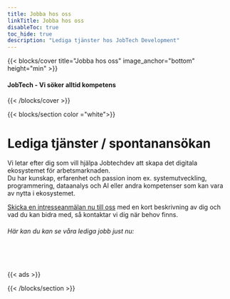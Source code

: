 ```yaml
---
title: Jobba hos oss
linkTitle: Jobba hos oss
disableToc: true
toc_hide: true
description: "Lediga tjänster hos JobTech Development"
---
```


{{< blocks/cover title="Jobba hos oss" image_anchor="bottom" height="min" >}}

<h4>JobTech - Vi söker alltid kompetens</h4>

{{< /blocks/cover >}}







{{< blocks/section color ="white">}}

<div class="col-12 mx-auto">


<h1>Lediga tjänster / spontanansökan </h1>
<p>Vi letar efter dig som vill hjälpa Jobtechdev att skapa det digitala ekosystemet för arbetsmarknaden.<br>
   Du har kunskap, erfarenhet och passion inom ex. systemutveckling, programmering, dataanalys och AI eller andra kompetenser som kan vara av nytta i ekosystemet.</p>
  <p> <a href="mailto:recruitment-jobtech@arbetsformedlingen.se">Skicka en intresseanmälan nu till oss</a> med en kort beskrivning av dig och vad du kan bidra med, så kontaktar vi dig när behov finns. </p>
<h6 id="infoJobs">
Här kan du kan se våra lediga jobb just nu: 
</h6>
<br><br>
 
 {{< ads >}}  
</div>

{{< /blocks/section >}}


                                                                                                                                                                                                                                                                                                                                                                                                                                                                                                                                  
                                    
                                            
                                       
                                       
                                       
                                       
                                       
                                       
                                       
                                       
                                       
                                       
                                       
                                       
                                       
                                       
                                       
                                       
                                                                                                                                                                                                                                                                                                                                                                                                                                                                                                                                                                                                                                                           